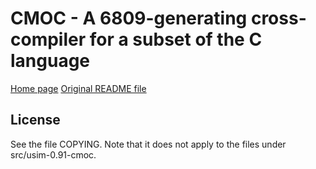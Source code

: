 # CMOC - A 6809-generating cross-compiler for a subset of the C language

[Home page](http://sarrazip.com/dev/cmoc.html)
[Original README file](README_ORIGINAL)

## License

See the file COPYING. Note that it does not apply to the files
under src/usim-0.91-cmoc.
